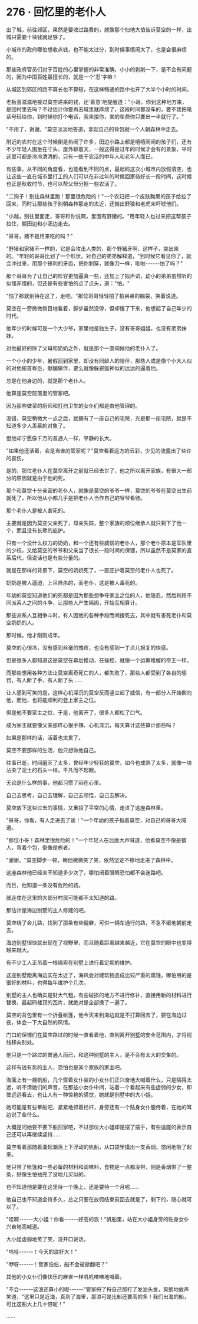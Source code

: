 <link rel="stylesheet" href="../../styles/text.css" />
<h1>276 · 回忆里的老仆人</h1>

出了城，前往郊区，果然是要收过路费的，就像那个扫地大伯告诉莫空的一样，出城只需要十块钱就足够了。

小城市的政府哪怕想收点钱，也不能太过分，到时候事情闹大了，也是会很麻烦的。

那些政府官员们对于百姓的心里掌握的非常准确，小小的剥削一下，是不会有问题的，因为中国百姓最擅长的，就是一个'忍'字嘛！

从城区到郊区的路不算长也不算短，在这样畅通的路中也开了大半个小时的时间。

老板喜滋滋地接过莫空递来的钱，还'善意'地提醒道："小哥，你到这种地方来，是回村里去吗？不过估计你要再去城里就麻烦了，这段时间都没车的，要不我把电话号码给你，到时候你打个电话，我来接你，来的车费你只要出一半就行了。"

"不用了，谢谢。"莫空淡淡地答道，拿起自己的背包就一个人朝森林中走去。

附近的农村在这个时候倒是热闹了许多，田边小路上都是嘻嘻闹闹的孩子们，还有不少年轻人围坐在寸头、屋外聊着天，一般这得是过年的时候才会有的景象，平时这里可都是冷冷清清的，只有一些干农活的中年人和老年人而已。

有些事，从不同的角度看，也能看到不同的点，最起码这次小城市内放假清空，也让这些一直在城市里打工的人们可以在非过年的时候回家待好长一段时间，这时候也正是秋收时节，也可以帮父母分担一些农活了。

"二狗子！别往森林里跑！那里很危险的！"一个农妇把一个皮肤黝黑的孩子给拉了回来，同时让那些孩子别朝森林那走的太近，还搬出野狼和老虎来吓唬他们。

"小越，别往里面走，哥哥和你说啊，里面有野猪的。"用年轻人也过来把这帮孩子拉住，朝田边和小溪边走去。

"哥哥，猪不是用来吃的吗？"

"野猪和家猪不一样的，它是会攻击人类的，那个野猪牙啊，这样子，突出来的。"年轻的哥哥比划了一个形状，对自己的弟弟解释道，"到时候它看见你了，就会冲过来，用那个锋利的牙齿，把你刺穿，就像刀一样，呲啦------怕了吗？"

那个哥哥为了让自己的形容更加逼真一些，还加上了拟声词，幼小的弟弟虽然听的似懂非懂的，但还是有些害怕的点了点头，道："怕。"

"怕了那就别待在这了，走吧。"那位哥哥轻轻拍了拍弟弟的脑袋，笑着说道。

莫空在一旁微微侧目地看着，脚步虽然没停，但却慢了下来，他想起了自己年少的时代。

他年少的时候可是一个大少爷，家里他是独生子，没有哥哥姐姐，也没有弟弟妹妹。

对他最好的除了父母和奶奶之外，就是那个一直伺候他的老仆人了。

一个小小的少年，暑假回到家里，却没有同龄人的陪伴，那些人或是像个小大人似的对他俯首称臣，献媚做作，要么就像躲避瘟神似的远远的逼着他。

总是在他身边的，就是那个老仆人。

他算是莫空院落里的管家吧。

因为那些做菜的厨师和打扫卫生的女仆们都是由他管理的。

没错，莫空稍微大一点之后，就拥有了一座自己的宅院，光是那一座宅院，就是不知道多少人羡慕的对象了。

但他却宁愿像千万的普通人一样，平静的长大。

"如果他还活着，会是当谁的管家呢？"莫空看着远方的云彩，少见的流露出了些许的哀伤。

是的，那位老仆人在莫空离开之前就已经去世了，他之所以离开家族，有很大一部分的原因就是由于他的死。

那个和莫空十分亲密的老仆人，就像是莫空的爷爷一样，莫空的爷爷在莫空出生前就死了，所以他从小都几乎是把老仆人当作自己的爷爷看待。

那个老仆人是被人害死的。

主要就是因为莫空父亲死了，母亲失踪，整个家族的顺位继承人就只剩下了他一个，而且没有长辈的庇护。

只有一个没什么权力的奶奶，和一个还有些威信的老仆人，那个老仆原本是军队里的少校，又给莫空的爷爷和父亲当了很长一段时间的保镖，所以虽然不是莫家的直系后代，但说话也是有些分量的。

就是在那样的背景下，莫空的奶奶死了，一直庇护着莫空的老仆人也死了。

奶奶是被人逼迫，上吊自杀的，而老仆，这是被人毒死的。

年幼的莫空知道他们的死都是因为那些想争夺家主之位的人，他隐忍，然后利用不同派系人之间的斗争，让那些人产生隔阂，开始互相算计。

那些派系人互相争斗时，有人因他的各种手段而间接死去，其中就有害死老仆和莫空奶奶的人。

那时候，他才刚刚成年。

莫空的心很冷，没有感到丝毫的愧疚，也没有感到一丁点儿报复的快感。

但是很多人都知道这是莫空在幕后推动，在操控，就像一个运筹帷幄的帝王一样。

而那些想用各种方法让莫空离奇死亡的人，都失败了，那些人都受到了各自的惩罚，有人断了手，有人断了头......

让人感到可笑的是，这样心机深沉的莫空反而竖立起了威信，有一部分人开始倒向他，而他，也将能顺利的登上家主之位。

但是他不要家主之位，于是，他离开了，很多人都松了口气。

成为家主就要像父亲那样心狠手辣、心机深沉，每天算计这些算计那些吗？

如果是那样的话，活着也太累了。

莫空不要那样的生活，他只想做他自己。

往事已逝，时间磨灭了太多，曾经年少轻狂的莫空，如今也成熟了太多，就像一块沾染了泥土的石头一样，平凡而不起眼。

无论是什么样的事，他都习惯了闷在心里。

自己去思考，自己去理解，自己去领悟，自己去解决。

莫空放下这些过去的事情，又重拾了平常的心情，走进了这座森林里。

"哥哥，你看，有人走进去了诶！"一个年幼的孩子指着莫空，对自己的哥哥大喊道。

"那位小哥！森林里很危险的！"一个年轻人在后面大声喊道，他看莫空不像是猎人，背着个包，倒像是旅者。

"谢谢。"莫空脚步一顿，朝他微微笑了笑，依然坚定不移地走进了森林中。

这座森林他已经来不知道多少次了，哪怕闭着眼睛恐怕都不会迷路吧。

而且，他知道一条没有危险的路。

就连住在这里的大部分村民可能都不太知道的路。

那估计是海边别墅的主人修建的吧。

莫空绕了会儿路，找到了那条有些偏僻，可供一辆车通行的路，不急不缓地朝前走去。

海边别墅很快就出现在了视野里，而且随着距离越来越近，它在莫空的眼中也变得越来越大。

有不少工人正吊着一根绳索在别墅上进行着定期的维护。

这座别墅距离海边实在太近了，海风会对建筑物造成比较严重的腐蚀，哪怕用的是很好的材料，也得每年维护个几次。

别墅的主人也确实是财大气粗，有些破损的地方不进行修补，直接用新的材料进行替换，最起码楼顶的瓦片，就绝对是全部换了一遍了。

莫空的背包里有一个折叠帐篷，他今天来到海边就是不打算回去了，要在海边过夜，体会一下大自然的风情。

门口的保镖们在莫空路过的时候一直看着他，直到离开别墅的安全范围内，才将视线移向别处。

他只是一个路过的普通人而已，和这种别墅的主人，是不会有太大的交集的。

这样有钱有势的主人，恐怕也是某个家族的家主吧。

海面上有一艘帆船，几个穿着女仆装的小女仆们正兴奋地大喊着什么，只是隔得太远，听不清她们的声音，在那些小女仆中间，站着一个看起来有些虚弱的少女，即使远远看去，也让人有一种惊艳的感觉，她就是别墅中的大小姐。

她可能是有些晕船吧，紧紧地抓着栏杆，身旁还有一个贴身女仆服侍着，在她的耳边说了些什么。

大概是问她要不要下船回家吧，不过那位大小姐却是摆了摆手，有些逞能的表示自己还可以再继续坚持......

莫空看着那随着潮起潮落上下浮动的帆船，从口袋里摸出一支香烟，悠闲地吸了起来。

他只带了帐篷和一些必备的材料和调味料，食物是一点都没带，倒是香烟带了一整条，好像生怕抽完了没地儿买似的。

也不知道他是要在这里待一个晚上，还是要待一个月呢......

他自己也不知道会待多久，总之只要在放假结束前回去就是了，剩下的，随心就可以了。

"哇啊------大小姐！你看------好高的浪！"帆船里，站在大小姐身旁的贴身女仆兴奋地高喊道。

大小姐虚弱地笑了笑，没开口说话。

"呜哇------！今天的浪好大！"

"咿呀------！管家伯伯，船不会被掀翻吧？"

其他的小女仆们像快乐的麻雀一样叽叽喳喳地喊着。

"不会------这浪还算小的呢------"管家捋了捋自己那打了发油头发，爽朗地放声笑道，"这里只是近海，真到了海里，那浪可是比船还要高的多！我们出海的船，可比这船大上几十倍呢！"

......
